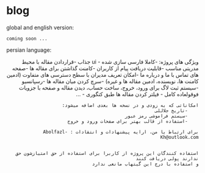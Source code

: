 # blog


global and english version:
    
    coming soon ...


persian language:
    
<div dir="rtl">
    ویژگی های پروژه:
        -کاملا فارسی سازی شده
        - ui جذاب
        -قراردادن مقاله با محیط مدریتی مناسب
        -قابلیت دریافت پیام از کاربران
        -کامنت گذاشتن برای مقاله ها
        -صفحه های تماس با ما و درباره ما
        -امکان تعریف مدیران با سطح دسترسی های متفاوت (ادمین کامنت ها، نویسنده، ادمین مقاله ها و غیره)
        -سرچ کردن میان مقاله ها
        -رسپانسیو
        -سیستم ثبت لاگ برای ورود، خروج، ساخت حساب، دیدن مقاله و صفحه با جزویات فوقولعاده کامل
        - فیلتر کردن مقاله ها طبق کتگوری
        - ...

    امکاناتی که به زودی و در نسخه ها بعدی اضافه میشود:
        -تاریخ جلاللی
        -سیستم فراموشی رمز عبور
        -استفاده از قالب بهتر برای صفحات ورود و خروج

    برای ارتباط با من، ارایه پیشنهادات و انتقادات : Abolfazl-Kh@outlook.com


    استفاده کنندگان این پروژه از کاربرا برای استفاده از حق امتیازشون حق ندارند پولی دریافت کنند
    و استفاده با درج این گیتهاب مانعی ندارد
</div>

